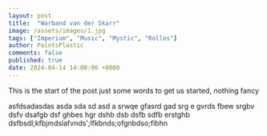 ```yaml
---
layout: post
title:  "Warband van der Skarr"
image: /assets/images/1.jpg
tags: ["Imperium", "Music", "Mystic", "Rollos"]
author: PaintsPlastic
comments: false
published: true
date: 2024-04-14 14:00:00 +0000
---
```


This is the start of the post just some words to get us started, nothing fancy

asfdsadasdas
asda
sda
sd
asd
a
srwqe
gfasrd
gad
srg
e
gvrds
fbew
srgbv
dsfv
dsafgb
dsf
ghbes
hgr
dshb
dsb
dsfb
sdfb
erstghb
dsfbsdl;kfbjmdslafvnds';lfkbnds;ofgnbdso;fibhn